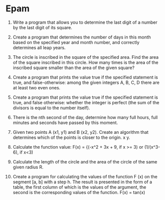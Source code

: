 # Epam

1. Write a program that allows you to determine the last digit of a number by the last digit of its square.

2. Create a program that determines the number of days in this month based on the specified year and month number, and correctly determines all leap years.

3. The circle is inscribed in the square of the specified area. Find the area of the square inscribed in this circle. How many times is the area of the inscribed square smaller than the area of the given square?

4. Create a program that prints the value true if the specified statement is true, and false-otherwise: among the given integers A, B, C, D there are at least two even ones.

5. Create a program that prints the value true if the specified statement is true, and false otherwise: whether the integer is perfect (the sum of the divisors is equal to the number itself).

6. There is the nth second of the day, determine how many full hours, full minutes and seconds have passed by this moment.

7. Given two points A (x1, y1) and B (x2, y2). Create an algorithm that determines which of the points is closer to the origin. x y.

8. Calculate the function value: F(x) = {(-x^2 + 3x + 9, if x >= 3) or (1/(x^3-6), if x<3)

9. Calculate the length of the circle and the area of the circle of the same given radius R.

10. Create a program for calculating the values of the function F (x) on the segment [a, b] with a step h. The result is presented in the form of a table, the first column of which is the values of the argument, the second is the corresponding values of the function. F(x) = tan(x)
